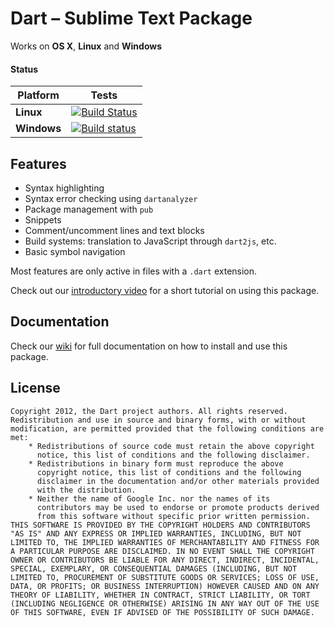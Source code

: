 # Dart – Sublime Text Package

 Works on **OS X**, **Linux** and **Windows**

 #### Status

Platform           | Tests
------------------ | -------------------
**Linux** | [![Build Status](https://travis-ci.org/dart-lang/dart-sublime-bundle.svg?branch=master)](https://travis-ci.org/dart-lang/dart-sublime-bundle)
**Windows** | [![Build status](https://ci.appveyor.com/api/projects/status/a54udvh1c2c2xah1)](https://ci.appveyor.com/project/guillermooo/dart-sublime-bundle)


## Features

* Syntax highlighting
* Syntax error checking using `dartanalyzer`
* Package management with `pub`
* Snippets
* Comment/uncomment lines and text blocks
* Build systems: translation to JavaScript through `dart2js`, etc.
* Basic symbol navigation

Most features are only active in files with a `.dart` extension.

Check out our [introductory video][1] for a short tutorial on using this package.


## Documentation

Check our [wiki][docs] for full documentation on how to install and use this
package.


## License

    Copyright 2012, the Dart project authors. All rights reserved.
    Redistribution and use in source and binary forms, with or without
    modification, are permitted provided that the following conditions are
    met:
        * Redistributions of source code must retain the above copyright
          notice, this list of conditions and the following disclaimer.
        * Redistributions in binary form must reproduce the above
          copyright notice, this list of conditions and the following
          disclaimer in the documentation and/or other materials provided
          with the distribution.
        * Neither the name of Google Inc. nor the names of its
          contributors may be used to endorse or promote products derived
          from this software without specific prior written permission.
    THIS SOFTWARE IS PROVIDED BY THE COPYRIGHT HOLDERS AND CONTRIBUTORS
    "AS IS" AND ANY EXPRESS OR IMPLIED WARRANTIES, INCLUDING, BUT NOT
    LIMITED TO, THE IMPLIED WARRANTIES OF MERCHANTABILITY AND FITNESS FOR
    A PARTICULAR PURPOSE ARE DISCLAIMED. IN NO EVENT SHALL THE COPYRIGHT
    OWNER OR CONTRIBUTORS BE LIABLE FOR ANY DIRECT, INDIRECT, INCIDENTAL,
    SPECIAL, EXEMPLARY, OR CONSEQUENTIAL DAMAGES (INCLUDING, BUT NOT
    LIMITED TO, PROCUREMENT OF SUBSTITUTE GOODS OR SERVICES; LOSS OF USE,
    DATA, OR PROFITS; OR BUSINESS INTERRUPTION) HOWEVER CAUSED AND ON ANY
    THEORY OF LIABILITY, WHETHER IN CONTRACT, STRICT LIABILITY, OR TORT
    (INCLUDING NEGLIGENCE OR OTHERWISE) ARISING IN ANY WAY OUT OF THE USE
    OF THIS SOFTWARE, EVEN IF ADVISED OF THE POSSIBILITY OF SUCH DAMAGE.

[1]: http://news.dartlang.org/2013/02/using-dart-with-sublime-text.html
[docs]: https://github.com/dart-lang/dart-sublime-bundle/wiki
